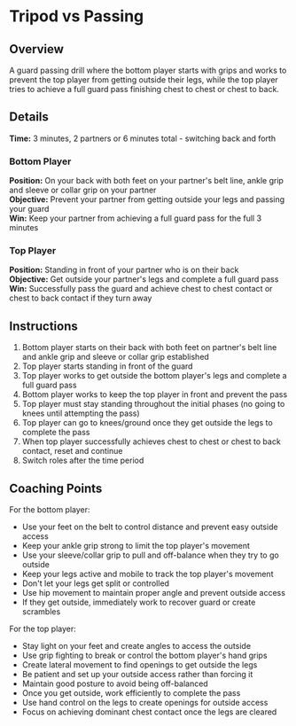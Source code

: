 # Tripod vs Passing

## Overview
A guard passing drill where the bottom player starts with grips and works to prevent the top player from getting outside their legs, while the top player tries to achieve a full guard pass finishing chest to chest or chest to back.

## Details
**Time:** 3 minutes, 2 partners or 6 minutes total - switching back and forth

### Bottom Player
**Position:** On your back with both feet on your partner's belt line, ankle grip and sleeve or collar grip on your partner  
**Objective:** Prevent your partner from getting outside your legs and passing your guard  
**Win:** Keep your partner from achieving a full guard pass for the full 3 minutes  

### Top Player
**Position:** Standing in front of your partner who is on their back  
**Objective:** Get outside your partner's legs and complete a full guard pass  
**Win:** Successfully pass the guard and achieve chest to chest contact or chest to back contact if they turn away  

## Instructions
1. Bottom player starts on their back with both feet on partner's belt line and ankle grip and sleeve or collar grip established
2. Top player starts standing in front of the guard
3. Top player works to get outside the bottom player's legs and complete a full guard pass
4. Bottom player works to keep the top player in front and prevent the pass
5. Top player must stay standing throughout the initial phases (no going to knees until attempting the pass)
6. Top player can go to knees/ground once they get outside the legs to complete the pass
7. When top player successfully achieves chest to chest or chest to back contact, reset and continue
8. Switch roles after the time period

## Coaching Points
For the bottom player:
- Use your feet on the belt to control distance and prevent easy outside access
- Keep your ankle grip strong to limit the top player's movement
- Use your sleeve/collar grip to pull and off-balance when they try to go outside
- Keep your legs active and mobile to track the top player's movement
- Don't let your legs get split or controlled
- Use hip movement to maintain proper angle and prevent outside access
- If they get outside, immediately work to recover guard or create scrambles

For the top player:
- Stay light on your feet and create angles to access the outside
- Use grip fighting to break or control the bottom player's hand grips
- Create lateral movement to find openings to get outside the legs
- Be patient and set up your outside access rather than forcing it
- Maintain good posture to avoid being off-balanced
- Once you get outside, work efficiently to complete the pass
- Use hand control on the legs to create openings for outside access
- Focus on achieving dominant chest contact once the legs are cleared
